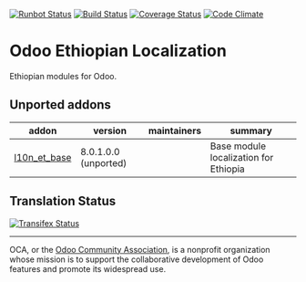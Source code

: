 [![Runbot Status](https://runbot.odoo-community.org/runbot/badge/flat/${REPO_ID}/${BRANCH_NAME}.svg)](https://runbot.odoo-community.org/runbot/repo/github-com-oca-${REPO_NAME}-${REPO_ID})
[![Build Status](https://travis-ci.org/OCA/l10n-ethiopia.svg?branch=10.0)](https://travis-ci.org/OCA/l10n-ethiopia)
[![Coverage Status](https://coveralls.io/repos/OCA/l10n-ethiopia/badge.svg?branch=10.0&service=github)](https://coveralls.io/github/OCA/l10n-ethiopia?branch=10.0)
[![Code Climate](https://codeclimate.com/github/OCA/l10n-ethiopia/badges/gpa.svg)](https://codeclimate.com/github/OCA/l10n-ethiopia)

# Odoo Ethiopian Localization

Ethiopian modules for Odoo.

[//]: # (addons)

Unported addons
---------------
addon | version | maintainers | summary
--- | --- | --- | ---
[l10n_et_base](l10n_et_base/) | 8.0.1.0.0 (unported) |  | Base module localization for Ethiopia

[//]: # (end addons)

Translation Status
------------------
[![Transifex Status](https://www.transifex.com/oca/OCA-l10n-ethiopia-10-0/chart/image_png)](https://www.transifex.com/oca/OCA-l10n-ethiopia-10-0)

----

OCA, or the [Odoo Community Association](http://odoo-community.org/), is a nonprofit organization whose
mission is to support the collaborative development of Odoo features and
promote its widespread use.
